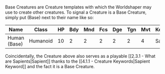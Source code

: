 Base Creatures are Creature templates with which the Worldshaper may use to create other creatures. To signal a Creature is a Base Creature, simply put (Base) next to their name like so:

Name | Class | HP | Bdy | Mnd | Fcs | Dge | Tgn | Mvt | Keywords
---- | ----- | -- | --- | --- | --- | --- | --- | --- | ----------
Human (Base) | Humanoid | 10 | 2 | 2 | 2 | 2 | 2 | 4 | Sapient

Coincidentally, the Creature above also serves as a playable [[2.3.1 - What are Sapients|Sapient]] thanks to the [[4.1.1 - Creature Keywords|Sapient Keyword]] and the fact it is a Base Creature.